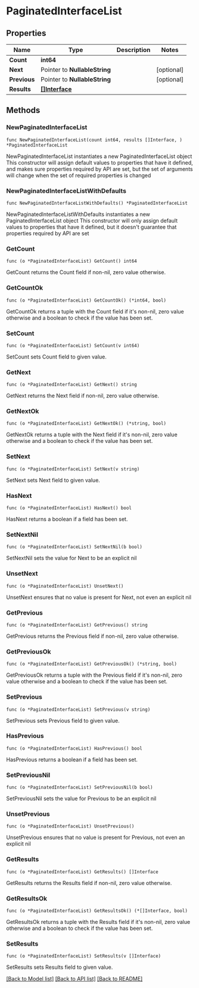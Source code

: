 # PaginatedInterfaceList

## Properties

Name | Type | Description | Notes
------------ | ------------- | ------------- | -------------
**Count** | **int64** |  | 
**Next** | Pointer to **NullableString** |  | [optional] 
**Previous** | Pointer to **NullableString** |  | [optional] 
**Results** | [**[]Interface**](Interface.md) |  | 

## Methods

### NewPaginatedInterfaceList

`func NewPaginatedInterfaceList(count int64, results []Interface, ) *PaginatedInterfaceList`

NewPaginatedInterfaceList instantiates a new PaginatedInterfaceList object
This constructor will assign default values to properties that have it defined,
and makes sure properties required by API are set, but the set of arguments
will change when the set of required properties is changed

### NewPaginatedInterfaceListWithDefaults

`func NewPaginatedInterfaceListWithDefaults() *PaginatedInterfaceList`

NewPaginatedInterfaceListWithDefaults instantiates a new PaginatedInterfaceList object
This constructor will only assign default values to properties that have it defined,
but it doesn't guarantee that properties required by API are set

### GetCount

`func (o *PaginatedInterfaceList) GetCount() int64`

GetCount returns the Count field if non-nil, zero value otherwise.

### GetCountOk

`func (o *PaginatedInterfaceList) GetCountOk() (*int64, bool)`

GetCountOk returns a tuple with the Count field if it's non-nil, zero value otherwise
and a boolean to check if the value has been set.

### SetCount

`func (o *PaginatedInterfaceList) SetCount(v int64)`

SetCount sets Count field to given value.


### GetNext

`func (o *PaginatedInterfaceList) GetNext() string`

GetNext returns the Next field if non-nil, zero value otherwise.

### GetNextOk

`func (o *PaginatedInterfaceList) GetNextOk() (*string, bool)`

GetNextOk returns a tuple with the Next field if it's non-nil, zero value otherwise
and a boolean to check if the value has been set.

### SetNext

`func (o *PaginatedInterfaceList) SetNext(v string)`

SetNext sets Next field to given value.

### HasNext

`func (o *PaginatedInterfaceList) HasNext() bool`

HasNext returns a boolean if a field has been set.

### SetNextNil

`func (o *PaginatedInterfaceList) SetNextNil(b bool)`

 SetNextNil sets the value for Next to be an explicit nil

### UnsetNext
`func (o *PaginatedInterfaceList) UnsetNext()`

UnsetNext ensures that no value is present for Next, not even an explicit nil
### GetPrevious

`func (o *PaginatedInterfaceList) GetPrevious() string`

GetPrevious returns the Previous field if non-nil, zero value otherwise.

### GetPreviousOk

`func (o *PaginatedInterfaceList) GetPreviousOk() (*string, bool)`

GetPreviousOk returns a tuple with the Previous field if it's non-nil, zero value otherwise
and a boolean to check if the value has been set.

### SetPrevious

`func (o *PaginatedInterfaceList) SetPrevious(v string)`

SetPrevious sets Previous field to given value.

### HasPrevious

`func (o *PaginatedInterfaceList) HasPrevious() bool`

HasPrevious returns a boolean if a field has been set.

### SetPreviousNil

`func (o *PaginatedInterfaceList) SetPreviousNil(b bool)`

 SetPreviousNil sets the value for Previous to be an explicit nil

### UnsetPrevious
`func (o *PaginatedInterfaceList) UnsetPrevious()`

UnsetPrevious ensures that no value is present for Previous, not even an explicit nil
### GetResults

`func (o *PaginatedInterfaceList) GetResults() []Interface`

GetResults returns the Results field if non-nil, zero value otherwise.

### GetResultsOk

`func (o *PaginatedInterfaceList) GetResultsOk() (*[]Interface, bool)`

GetResultsOk returns a tuple with the Results field if it's non-nil, zero value otherwise
and a boolean to check if the value has been set.

### SetResults

`func (o *PaginatedInterfaceList) SetResults(v []Interface)`

SetResults sets Results field to given value.



[[Back to Model list]](../README.md#documentation-for-models) [[Back to API list]](../README.md#documentation-for-api-endpoints) [[Back to README]](../README.md)


